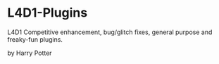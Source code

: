 # L4D1-Plugins
L4D1 Competitive enhancement, bug/glitch fixes, general purpose and freaky-fun plugins.


by Harry Potter
